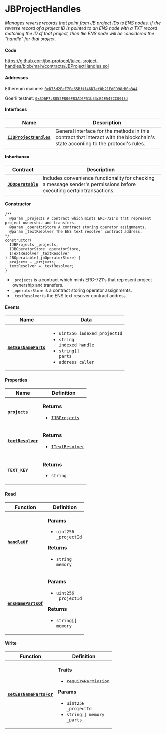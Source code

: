 # JBProjectHandles

_Manages reverse records that point from JB project IDs to ENS nodes. If the reverse record of a project ID is pointed to an ENS node with a TXT record matching the ID of that project, then the ENS node will be considered the "handle" for that project._

#### Code

https://github.com/jbx-protocol/juice-project-handles/blob/main/contracts/JBProjectHandles.sol

#### Addresses

Ethereum mainnet: [`0xD75d2EeF7Fe65Bf9f46D7ef0b21EdED98cB0a3A4`](https://etherscan.io/address/0xD75d2EeF7Fe65Bf9f46D7ef0b21EdED98cB0a3A4)

Goerli testnet: [`0xAD6F7c8052F806F83AD5F51b33cE4E547CC00f3d`](https://goerli.etherscan.io/address/0xad6f7c8052f806f83ad5f51b33ce4e547cc00f3d)

#### Interfaces

| Name                                                 | Description                                                                                                                              |
| ---------------------------------------------------- | ---------------------------------------------------------------------------------------------------------------------------------------- |
| [**`IJBProjectHandles`**](/dev/api/interfaces/ijbprojecthandles.md) | General interface for the methods in this contract that interact with the blockchain's state according to the protocol's rules. |

#### Inheritance

| Contract                                                                     | Description                                                                                                           |
| ---------------------------------------------------------------------------- | --------------------------------------------------------------------------------------------------------------------- |
| [**`JBOperatable`**](/dev/api/contracts/or-abstract/jboperatable/) | Includes convenience functionality for checking a message sender's permissions before executing certain transactions. |

#### Constructor

```
/** 
  @param _projects A contract which mints ERC-721's that represent project ownership and transfers.
  @param _operatorStore A contract storing operator assignments.
  @param _textResolver The ENS text resolver contract address.
*/
constructor(
  IJBProjects _projects,
  IJBOperatorStore _operatorStore,
  ITextResolver _textResolver
) JBOperatable(_jbOperatorStore) {
  projects = _projects;
  textResolver = _textResolver;
}
```

* `_projects` is a contract which mints ERC-721's that represent project ownership and transfers.
* `_operatorStore` is a contract storing operator assignments.
* `_textResolver` is the ENS text resolver contract address.

#### Events

| Name                                                                                                      | Data                                                                                                                                                                                                                                 |
| --------------------------------------------------------------------------------------------------------- | ------------------------------------------------------------------------------------------------------------------------------------------------------------------------------------------------------------------------------------ |
| [**`SetEnsNameParts`**](/dev/api/contracts/or-utilities/jbprojecthandles/events/setensnameparts.md)                                                                          | <ul><li><code>uint256 indexed projectId</code></li><li><code>string indexed handle</code></li><li><code>string[] parts</code></li><li><code>address caller</code></li></ul>                  |

#### Properties

| Name                                                                                                        | Definition                                                                                                                                                                 |
| ----------------------------------------------------------------------------------------------------------- | -------------------------------------------------------------------------------------------------------------------------------------------------------------------------- |
| [**`projects`**](/dev/api/contracts/or-utilities/jbprojecthandles/properties/projects.md)                                                                          | <p><strong>Returns</strong></p><ul><li><code>[IJBProjects](/dev/api/interfaces/ijbprojects)</code></li></ul>                                                                                                |
| [**`textResolver`**](https://docs.ens.domains/contract-api-reference/publicresolver#get-text-data)                                                                          | <p><strong>Returns</strong></p><ul><li><code>[ITextResolver](https://docs.ens.domains/contract-api-reference/publicresolver#get-text-data)</code></li></ul>                                                                                                |
| [**`TEXT_KEY`**](/dev/api/contracts/or-utilities/jbprojecthandles/properties/textkey.md)                                                                          | <p><strong>Returns</strong></p><ul><li><code>string</code></li></ul>                                                                                                |

#### Read

| Function                                                       | Definition                                                                                                                                                                                                             |
| -------------------------------------------------------------- | ---------------------------------------------------------------------------------------------------------------------------------------------------------------------------------------------------------------------- |
| [**`handleOf`**](/dev/api/contracts/or-utilities/jbprojecthandles/read/handleof.md) | <p><strong>Params</strong></p><ul><li><code>uint256 _projectId</code></li></ul><p><strong>Returns</strong></p><ul><li><code>string memory</code></li></ul> |
| [**`ensNamePartsOf`**](/dev/api/contracts/or-utilities/jbprojecthandles/read/ensnamepartsof.md) | <p><strong>Params</strong></p><ul><li><code>uint256 _projectId</code></li></ul><p><strong>Returns</strong></p><ul><li><code>string[] memory</code></li></ul> |

#### Write

| Function                                                                                                     | Definition                                                                                                                                                                                                                                                                                                                      |
| ------------------------------------------------------------------------------------------------------------ | ------------------------------------------------------------------------------------------------------------------------------------------------------------------------------------------------------------------------------------------------------------------------------------------------------------------------------- |
| [**`setEnsNamePartsFor`**](/dev/api/contracts/or-utilities/jbprojecthandles/write/setensnamepartsfor.md)                                                                        | <p><strong>Traits</strong></p><ul><li><code>[requirePermission](/dev/api/contracts/or-abstract/jboperatable/modifiers/requirepermission.md)</code></li></ul><p><strong>Params</strong></p><ul><li><code>uint256 _projectId</code></li><li><code>string[] memory _parts</code></li></ul>                                             |
